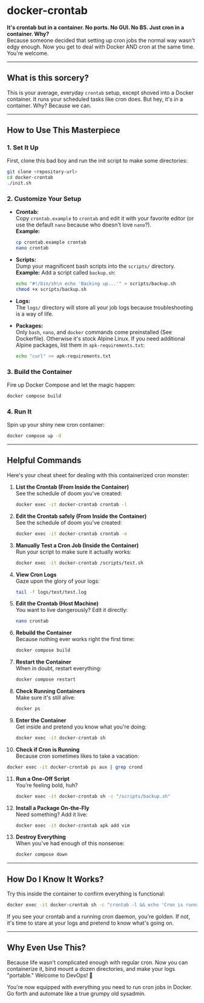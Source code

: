 # docker-crontab  
**It's crontab but in a container. No ports. No GUI. No BS. Just cron in a container. Why?**  
Because someone decided that setting up cron jobs the normal way wasn't edgy enough. Now you get to deal with Docker AND cron at the same time. You're welcome.

---

## **What is this sorcery?**
This is your average, everyday `crontab` setup, except shoved into a Docker container. It runs your scheduled tasks like cron does. But hey, it's in a container. Why? Because we can.

---

## **How to Use This Masterpiece**

### 1. **Set It Up**
First, clone this bad boy and run the init script to make some directories:
```bash
git clone <repository-url>
cd docker-crontab
./init.sh
```

### 2. **Customize Your Setup**
- **Crontab:**  
  Copy `crontab.example` to `crontab` and edit it with your favorite editor (or use the default `nano` because who doesn't love `nano`?).  
  **Example:**
  ```bash
  cp crontab.example crontab
  nano crontab
  ```
- **Scripts:**  
  Dump your magnificent bash scripts into the `scripts/` directory.  
  **Example:** Add a script called `backup.sh`:
  ```bash
  echo "#!/bin/sh\n echo 'Backing up...'" > scripts/backup.sh
  chmod +x scripts/backup.sh
  ```
- **Logs:**  
  The `logs/` directory will store all your job logs because troubleshooting is a way of life.

- **Packages:**  
  Only `bash`, `nano`, and `docker` commands come preinstalled (See Dockerfile). Otherwise it's stock Alpine Linux. If you need additional Alpine packages, list them in `apk-requirements.txt`:
  ```bash
  echo "curl" >> apk-requirements.txt
  ```

### 3. **Build the Container**
Fire up Docker Compose and let the magic happen:
```bash
docker compose build
```

### 4. **Run It**
Spin up your shiny new cron container:
```bash
docker compose up -d
```

---

## **Helpful Commands**  

Here's your cheat sheet for dealing with this containerized cron monster:

1. **List the Crontab (From Inside the Container)**  
   See the schedule of doom you've created:
   ```bash
   docker exec -it docker-crontab crontab -l
   ```

2. **Edit the Crontab safely (From Inside the Container)**  
   See the schedule of doom you've created:
   ```bash
   docker exec -it docker-crontab crontab -e
   ```

3. **Manually Test a Cron Job (Inside the Container)**  
   Run your script to make sure it actually works:
   ```bash
   docker exec -it docker-crontab /scripts/test.sh
   ```

4. **View Cron Logs**  
   Gaze upon the glory of your logs:
   ```bash
   tail -f logs/test/test.log
   ```

5. **Edit the Crontab (Host Machine)**  
   You want to live dangerously? Edit it directly:
   ```bash
   nano crontab
   ```

6. **Rebuild the Container**  
   Because nothing ever works right the first time:
   ```bash
   docker compose build
   ```

7. **Restart the Container**  
   When in doubt, restart everything:
   ```bash
   docker compose restart
   ```

8. **Check Running Containers**  
   Make sure it's still alive:
   ```bash
   docker ps
   ```

9. **Enter the Container**  
   Get inside and pretend you know what you're doing:
   ```bash
   docker exec -it docker-crontab sh
   ```

10. **Check if Cron is Running**  
   Because cron sometimes likes to take a vacation:
   ```bash
   docker exec -it docker-crontab ps aux | grep crond
   ```

11. **Run a One-Off Script**  
    You’re feeling bold, huh?
    ```bash
    docker exec -it docker-crontab sh -c "/scripts/backup.sh"
    ```

12. **Install a Package On-the-Fly**  
    Need something? Add it live:
    ```bash
    docker exec -it docker-crontab apk add vim
    ```

13. **Destroy Everything**  
    When you've had enough of this nonsense:
    ```bash
    docker compose down
    ```

---

## **How Do I Know It Works?**

Try this inside the container to confirm everything is functional:
```bash
docker exec -it docker-crontab sh -c "crontab -l && echo 'Cron is running' && ps aux | grep crond"
```

If you see your crontab and a running cron daemon, you're golden. If not, it's time to stare at your logs and pretend to know what's going on.

---

## **Why Even Use This?**

Because life wasn't complicated enough with regular cron. Now you can containerize it, bind mount a dozen directories, and make your logs "portable." Welcome to DevOps! 🎉

You're now equipped with everything you need to run cron jobs in Docker. Go forth and automate like a true grumpy old sysadmin.
